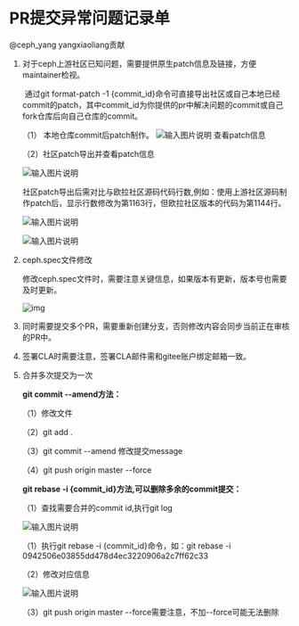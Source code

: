 # PR提交异常问题记录单
@ceph_yang yangxiaoliang贡献

1. 对于ceph上游社区已知问题，需要提供原生patch信息及链接，方便maintainer检视。
   
   ​        通过git format-patch -1 {commit_id}命令可直接导出社区或自己本地已经commit的patch，其中commit_id为你提供的pr中解决问题的commit或自己fork仓库后向自己仓库的commit。
   
   （1） 本地仓库commit后patch制作。
           ![输入图片说明](https://images.gitee.com/uploads/images/2022/0725/111602_15c77831_1665388.png "image-20220719095749487.png")
        查看patch信息   

    （2）社区patch导出并查看patch信息
   
   ![输入图片说明](https://images.gitee.com/uploads/images/2022/0725/111702_93c5a8bf_1665388.png "image-20220719103024797.png")
   
   ​        社区patch导出后需对比与欧拉社区源码代码行数,例如：使用上游社区源码制作patch后，显示行数修改为第1163行，但欧拉社区版本的代码为第1144行。
   
   ![输入图片说明](https://images.gitee.com/uploads/images/2022/0725/111736_0749e44d_1665388.png "image-20220720140941338.png")
   
   ![输入图片说明](https://images.gitee.com/uploads/images/2022/0725/111803_5f11da35_1665388.png "image-20220720141143748.png")

2. ceph.spec文件修改
   
   ​    修改ceph.spec文件时，需要注意关键信息，如果版本有更新，版本号也需要及时更新。
   
   ![img](https://images.gitee.com/uploads/images/2022/0715/164258_52d534df_1665388.png)

3. 同时需要提交多个PR，需要重新创建分支，否则修改内容会同步当前正在审核的PR中。

4. 签署CLA时需要注意，签署CLA邮件需和gitee账户绑定邮箱一致。

5. 合并多次提交为一次

    **git commit --amend方法：**

   （1）修改文件

   （2）git add .

   （3）git commit --amend 修改提交message

   （4）git push origin master --force

   **git rebase -i {commit_id}方法,可以删除多余的commit提交：**

   （1）查找需要合并的commit id,执行git log

   ![输入图片说明](https://images.gitee.com/uploads/images/2022/0725/111904_9053160b_1665388.png "image-20220720153943379.png")

   （1）执行git rebase -i {commit_id}命令，如：git rebase -i  0942506e03855dd478d4ec3220906a2c7ff62c33

   （2）修改对应信息

   ![输入图片说明](https://images.gitee.com/uploads/images/2022/0725/111934_90605a63_1665388.png "image-20220720154141406.png")

   （3）git push origin master --force需要注意，不加--force可能无法删除

   

   
